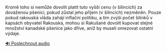 
Kromě toho si nemůže dovolit platit tuto vyšší cenu (v šilincích) za dováženou pšenici, pokud zůstal jeho příjem (v šilincích) nezměněn. Pouze pokud rakouská vláda zahájí inflační politiku, a tím zvýší počet šilinků v kapsách obyvatel Rakouska, mohou si Rakušané dovolit kupovat stejné množství kanadské pšenice jako dříve, aniž by museli omezovat ostatní výdaje.

[🔊 Poslechnout audio](/data/7-paragraphs/audio/chapter_83/para_007-Krom-toho-si-neme-dovolit-platit-tuto-vy-cen.mp3)
